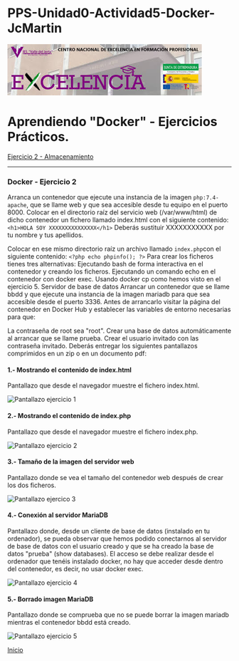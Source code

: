 # PPS-Unidad0-Actividad5-Docker-JcMartin

![logotipo IES Valle del Jerte](../imagenes/excelencia.jpeg)

Aprendiendo "Docker" - Ejercicios Prácticos.
======

[Ejercicio 2 - Almacenamiento](#Docker---Ejercicio-2)



--- 


### Docker - Ejercicio 2

Arranca un contenedor que ejecute una instancia de la imagen ```php:7.4-apache```, que se llame web y que sea accesible desde tu equipo en el puerto 8000.
Colocar en el directorio raíz del servicio web (/var/www/html) de dicho contenedor un fichero llamado index.html con el siguiente contenido:
```<h1>HOLA SOY XXXXXXXXXXXXXXX</h1>```
Deberás sustituir XXXXXXXXXXX por tu nombre y tus apellidos.

Colocar en ese mismo directorio raíz un archivo llamado ```index.php```con el siguiente contenido:
```<?php echo phpinfo(); ?>```
Para crear los ficheros tienes tres alternativas:
Ejecutando bash de forma interactiva en el contenedor y creando los ficheros.
Ejecutando un comando echo en el contenedor con docker exec.
Usando docker cp como hemos visto en el ejercicio 5.
Servidor de base de datos
Arrancar un contenedor que se llame bbdd y que ejecute una instancia de la imagen mariadb
para que sea accesible desde el puerto 3336. Antes de arrancarlo visitar la página del contenedor
en Docker Hub y establecer las variables de entorno necesarias para que:

La contraseña de root sea "root".
Crear una base de datos automáticamente al arrancar que se llame prueba.
Crear el usuario invitado con las contraseña invitado.
Deberás entregar los siguientes pantallazos comprimidos en un zip o en un documento pdf:


#### 1.- Mostrando el contenido de index.html

Pantallazo que desde el navegador muestre el fichero index.html.

![Pantallazo ejercicio 1](../imagenes/Docker2-web1.png)

#### 2.- Mostrando el contenido de index.php


Pantallazo que desde el navegador muestre el fichero index.php.

![Pantallazo ejercicio 2](../imagenes/Docker2-php2.png)


#### 3.- Tamaño de la imagen del servidor web


Pantallazo donde se vea el tamaño del contenedor web después de crear los dos ficheros.

![Pantallazo ejercico 3](../imagenes/Docker2-web3.png)

#### 4.- Conexión al servidor MariaDB


Pantallazo donde, desde un cliente de base de datos (instalado en tu ordenador), se pueda observar que
hemos podido conectarnos al servidor de base de datos con el usuario creado y que se ha creado la base
de datos "prueba" (show databases). El acceso se debe realizar desde el ordenador que tenéis instalado docker,
no hay que acceder desde dentro del contenedor, es decir, no usar docker exec.

![Pantallazo ejercicio 4](../imagenes/Docker2-mariadb4.png)

#### 5.- Borrado imagen MariaDB


Pantallazo donde se comprueba que no se puede borrar la imagen mariadb mientras el contenedor bbdd está creado.

![Pantallazo ejercicio 5](../imagenes/Docker2-mariadb5.png)


[Inicio](#Docker---Ejercicio-2)
